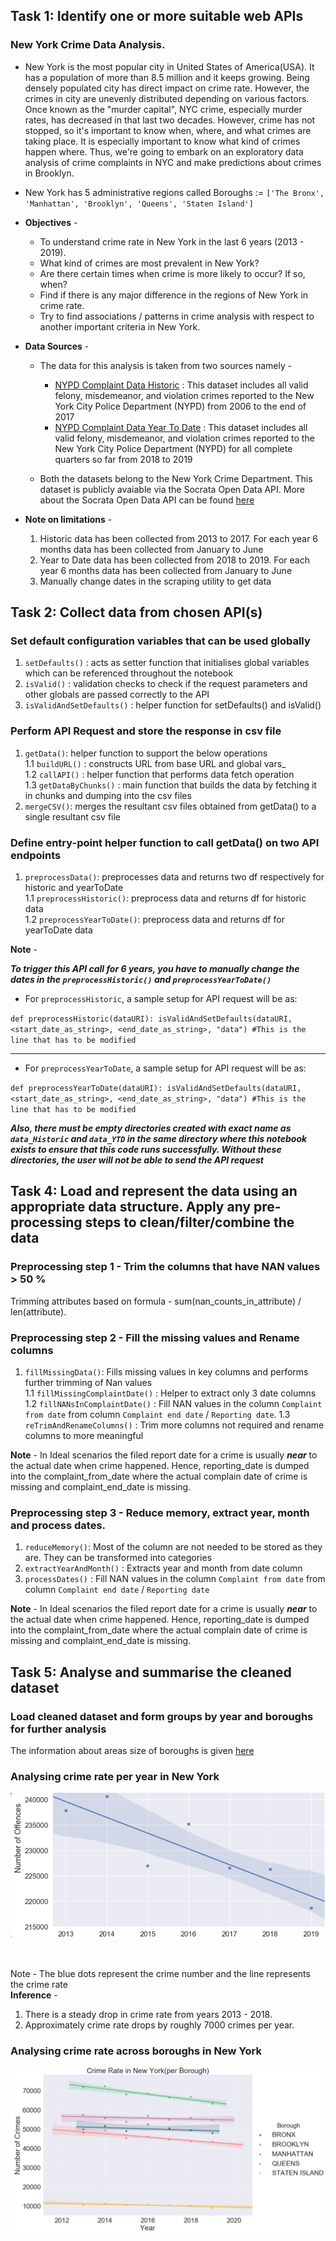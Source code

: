 ## Task  1: Identify one or more suitable web APIs

<strong><h3>New York Crime Data Analysis.</h3></strong>
* New York is the most popular city in United States of America(USA). It has a population of more than 8.5 million and it keeps growing. Being densely populated city has direct impact on crime rate. However, the crimes in city are unevenly distributed depending on various factors. Once known as the "murder capital", NYC crime, especially murder rates, has decreased in that last two decades. However, crime has not stopped, so it's important to know when, where, and what crimes are taking place. It is especially important to know what kind of crimes happen where. Thus, we're going to embark on an exploratory data analysis of crime complaints in NYC and make predictions about crimes in Brooklyn.

* New York has 5 administrative regions called Boroughs := `['The Bronx', 'Manhattan', 'Brooklyn', 'Queens', 'Staten Island']`
* <b>Objectives</b> - 
    * To understand crime rate in New York in the last 6 years (2013 - 2019).
    * What kind of crimes are most prevalent in New York?
    * Are there certain times when crime is more likely to occur? If so, when?
    * Find if there is any major difference in the regions of New York in crime rate.
    * Try to find associations / patterns in crime analysis with respect to another important criteria in New York.
    
* <b>Data Sources</b> -
    * The data for this analysis is taken from two sources namely - 
        - [NYPD Complaint Data Historic](https://data.cityofnewyork.us/Public-Safety/NYPD-Complaint-Data-Historic/qgea-i56i)
           : This dataset includes all valid felony, misdemeanor, and violation crimes reported to the New York City Police Department (NYPD) from 2006 to the end of 2017 
        - [NYPD Complaint Data Year To Date](https://data.cityofnewyork.us/Public-Safety/NYPD-Complaint-Data-Current-Year-To-Date-/5uac-w243)
           : This dataset includes all valid felony, misdemeanor, and violation crimes reported to the New York City Police Department (NYPD) for all complete quarters so far from 2018 to 2019
        
    * Both the datasets belong to the New York Crime Department. This dataset is publicly avaiable via the Socrata Open Data API. More about the Socrata Open Data API can be found [here](https://dev.socrata.com/)
    
* <b>Note on limitations</b> - 
    1. Historic data has been collected from 2013 to 2017. For each year 6 months data has been collected from January to June
    2. Year to Date data has been collected from 2018 to 2019. For each year 6 months data has been collected from January to June
    3. Manually change dates in the scraping utility to get data

## Task 2: Collect data from chosen API(s)

### Set default configuration variables that can be used globally

1. `setDefaults()` : acts as setter function that initialises global variables which can be referenced throughout the notebook 
2. `isValid()` : validation checks to check if the request parameters and other globals are passed correctly to the API  
3. `isValidAndSetDefaults()` : helper function for setDefaults() and isValid()

### Perform API Request and store the response in csv file

1. `getData()`: helper function to support the below operations  
    1.1 `buildURL()` : constructs URL from base URL and global vars_  
    1.2 `callAPI()` :  helper function that performs data fetch operation  
    1.3 `getDataByChunks()` : main function that builds the data by fetching it in chunks and dumping into the csv files  
2. `mergeCSV()`: merges the resultant csv files obtained from getData() to a single resultant csv file  

### Define entry-point helper function to call getData() on two API endpoints

1. `preprocessData()`: preprocesses data and returns two df respectively for historic and yearToDate  
    1.1 `preprocessHistoric()`:  preprocess data and returns df for historic data  
    1.2 `preprocessYearToDate()`:  preprocess data and returns df for yearToDate data  

<b>Note</b> - 

<b><i>To trigger this API call for 6 years, you have to manually change the dates in the `preprocessHistoric()` and `preprocessYearToDate()`</i></b>

* For `preprocessHistoric`, a sample setup for API request will be as:  

`def preprocessHistoric(dataURI):
        isValidAndSetDefaults(dataURI, <start_date_as_string>, <end_date_as_string>, "data") #This is the line that has to be modified
`
<hr></hr>

* For `preprocessYearToDate`, a sample setup for API request will be as:  

`def preprocessYearToDate(dataURI):
        isValidAndSetDefaults(dataURI, <start_date_as_string>, <end_date_as_string>, "data") #This is the line that has to be modified
`

<b><i>Also, there must be empty directories created with exact name as `data_Historic` and `data_YTD` in the same directory where this notebook exists to ensure that this code runs successfully. Without these directories, the user will not be able to send the API request</i></b>

## Task 4: Load and represent the data using an appropriate data structure. Apply any pre-processing steps to clean/filter/combine the data

### Preprocessing step 1 - Trim the columns that have NAN values > 50 %
Trimming attributes based on formula - sum(nan_counts_in_attribute) / len(attribute).

### Preprocessing step 2 - Fill the missing values and Rename columns
1. `fillMissingData()`: Fills missing values in key columns and performs further trimming of Nan values  
    1.1 `fillMissingComplaintDate()` : Helper to extract only 3 date columns  
    1.2 `fillNANsInComplaintDate()` :  Fill NAN values in the column `Complaint from date` from column `Complaint end date` / `Reporting date`.
    1.3 `reTrimAndRenameColumns()` : Trim more columns not required and rename columns to more meaningful  
    
<strong>Note</strong> - In Ideal scenarios the filed report date for a crime is usually <b><i>near</i></b> to the actual date when crime happened. Hence, reporting_date is dumped into the complaint_from_date where the actual complain date of crime is missing and complaint_end_date is missing.

### Preprocessing step 3 - Reduce memory, extract year, month and process dates.
1. `reduceMemory()`: Most of the column are not needed to be stored as they are. They can be transformed into categories  
2. `extractYearAndMonth()` : Extracts year and month from date column  
3. `processDates()` :  Fill NAN values in the column `Complaint from date` from column `Complaint end date` / `Reporting date`

<strong>Note</strong> - In Ideal scenarios the filed report date for a crime is usually <b><i>near</i></b> to the actual date when crime happened. Hence, reporting_date is dumped into the complaint_from_date where the actual complain date of crime is missing and complaint_end_date is missing.

## Task 5: Analyse and summarise the cleaned dataset

### Load cleaned dataset and form groups by year and boroughs for further analysis

The information about areas size of boroughs is given [here](https://en.wikipedia.org/wiki/Boroughs_of_New_York_City)

### Analysing crime rate per year in New York
<p align="center">
<img src="./output/s1.png" width="auto" height ="auto"></img>
</p>
<br>

Note - The blue dots represent the crime number and the line represents the crime rate  
<b>Inference</b> - 
1. There is a steady drop in crime rate from years 2013 - 2018. 
2. Approximately crime rate drops by roughly 7000 crimes per year.

### Analysing crime rate across boroughs in New York
<p align="center">
<img src="./output/s2.png" width="auto" height ="auto"></img>
</p><br>
